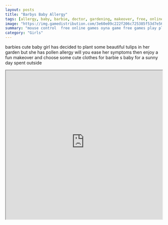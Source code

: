 ```yaml
---
layout: posts
title: "Barbys Baby Allergy"
tags: [allergy, baby, barbie, doctor, gardening, makeover, free, online, games, oyna, game, free, games, play, play, games]
image: "https://img.gamedistribution.com/3e60e09c222f206c725385f53d7e567c.jpg"
summary: "mouse control  free online games oyna game free games play play games"
category: "Girls"
---
```


barbies cute baby girl has decided to plant some beautiful tulips in her garden but she has pollen allergy will you ease her symptoms then enjoy a fun makeover and choose some cute clothes for barbie s baby for a sunny day spent outside

<iframe width="100%" height="480px;" src="https://flash.gamedistribution.com?game=3e60e09c222f206c725385f53d7e567c"></iframe>